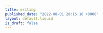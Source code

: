 ```yaml
---
title: writing
published_date: "2022-08-01 20:16:10 +0000"
layout: default.liquid
is_draft: false
---
```

